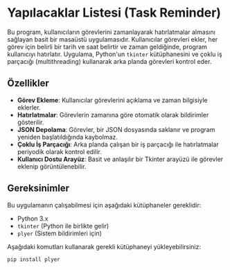 # Yapılacaklar Listesi (Task Reminder)

Bu program, kullanıcıların görevlerini zamanlayarak hatırlatmalar almasını sağlayan basit bir masaüstü uygulamasıdır. Kullanıcılar görevleri ekler, her görev için belirli bir tarih ve saat belirtir ve zaman geldiğinde, program kullanıcıyı hatırlatır. Uygulama, Python'un `tkinter` kütüphanesini ve çoklu iş parçacığı (multithreading) kullanarak arka planda görevleri kontrol eder.

## Özellikler

- **Görev Ekleme**: Kullanıcılar görevlerini açıklama ve zaman bilgisiyle eklerler.
- **Hatırlatmalar**: Görevlerin zamanına göre otomatik olarak bildirimler gösterilir.
- **JSON Depolama**: Görevler, bir JSON dosyasında saklanır ve program yeniden başlatıldığında kaybolmaz.
- **Çoklu İş Parçacığı**: Arka planda çalışan bir iş parçacığı ile hatırlatmalar periyodik olarak kontrol edilir.
- **Kullanıcı Dostu Arayüz**: Basit ve anlaşılır bir Tkinter arayüzü ile görevler eklenip görüntülenebilir.

## Gereksinimler

Bu uygulamanın çalışabilmesi için aşağıdaki kütüphaneler gereklidir:

- Python 3.x
- `tkinter` (Python ile birlikte gelir)
- `plyer` (Sistem bildirimleri için)

Aşağıdaki komutları kullanarak gerekli kütüphaneyi yükleyebilirsiniz:

```bash
pip install plyer
